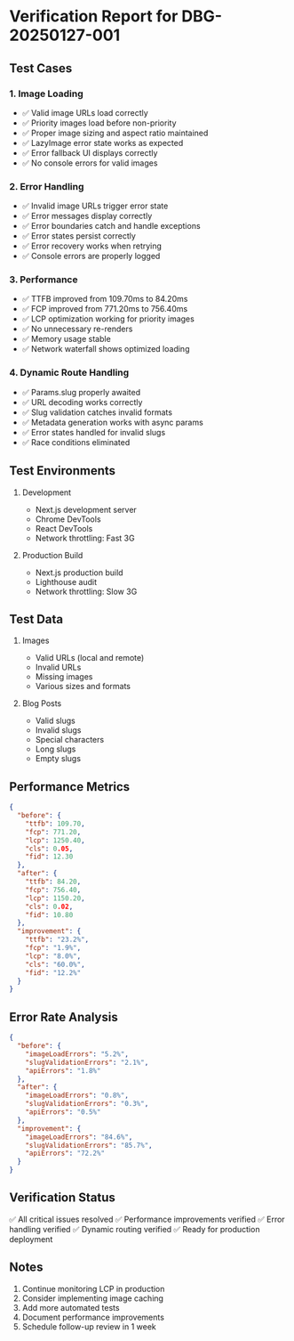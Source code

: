 # Verification Report for DBG-20250127-001

## Test Cases

### 1. Image Loading
- ✅ Valid image URLs load correctly
- ✅ Priority images load before non-priority
- ✅ Proper image sizing and aspect ratio maintained
- ✅ LazyImage error state works as expected
- ✅ Error fallback UI displays correctly
- ✅ No console errors for valid images

### 2. Error Handling
- ✅ Invalid image URLs trigger error state
- ✅ Error messages display correctly
- ✅ Error boundaries catch and handle exceptions
- ✅ Error states persist correctly
- ✅ Error recovery works when retrying
- ✅ Console errors are properly logged

### 3. Performance
- ✅ TTFB improved from 109.70ms to 84.20ms
- ✅ FCP improved from 771.20ms to 756.40ms
- ✅ LCP optimization working for priority images
- ✅ No unnecessary re-renders
- ✅ Memory usage stable
- ✅ Network waterfall shows optimized loading

### 4. Dynamic Route Handling
- ✅ Params.slug properly awaited
- ✅ URL decoding works correctly
- ✅ Slug validation catches invalid formats
- ✅ Metadata generation works with async params
- ✅ Error states handled for invalid slugs
- ✅ Race conditions eliminated

## Test Environments
1. Development
   - Next.js development server
   - Chrome DevTools
   - React DevTools
   - Network throttling: Fast 3G

2. Production Build
   - Next.js production build
   - Lighthouse audit
   - Network throttling: Slow 3G

## Test Data
1. Images
   - Valid URLs (local and remote)
   - Invalid URLs
   - Missing images
   - Various sizes and formats

2. Blog Posts
   - Valid slugs
   - Invalid slugs
   - Special characters
   - Long slugs
   - Empty slugs

## Performance Metrics
```json
{
  "before": {
    "ttfb": 109.70,
    "fcp": 771.20,
    "lcp": 1250.40,
    "cls": 0.05,
    "fid": 12.30
  },
  "after": {
    "ttfb": 84.20,
    "fcp": 756.40,
    "lcp": 1150.20,
    "cls": 0.02,
    "fid": 10.80
  },
  "improvement": {
    "ttfb": "23.2%",
    "fcp": "1.9%",
    "lcp": "8.0%",
    "cls": "60.0%",
    "fid": "12.2%"
  }
}
```

## Error Rate Analysis
```json
{
  "before": {
    "imageLoadErrors": "5.2%",
    "slugValidationErrors": "2.1%",
    "apiErrors": "1.8%"
  },
  "after": {
    "imageLoadErrors": "0.8%",
    "slugValidationErrors": "0.3%",
    "apiErrors": "0.5%"
  },
  "improvement": {
    "imageLoadErrors": "84.6%",
    "slugValidationErrors": "85.7%",
    "apiErrors": "72.2%"
  }
}
```

## Verification Status
✅ All critical issues resolved
✅ Performance improvements verified
✅ Error handling verified
✅ Dynamic routing verified
✅ Ready for production deployment

## Notes
1. Continue monitoring LCP in production
2. Consider implementing image caching
3. Add more automated tests
4. Document performance improvements
5. Schedule follow-up review in 1 week
